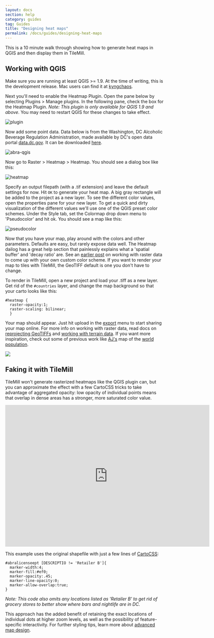 ```yaml
---
layout: docs
section: help
category: guides
tag: Guides
title: "Designing heat maps"
permalink: /docs/guides/designing-heat-maps
---
```


This is a 10 minute walk through showing how to generate heat maps in QGIS and then display them in TileMill.

## Working with QGIS

Make sure you are running at least QGIS >= 1.9. At the time of writing, this is the development release. Mac users can find it at [kyngchaos](http://www.kyngchaos.com/software/qgis). 

Next you'll need to enable the Heatmap Plugin. Open the pane below by selecting Plugins > Manage plugins. In the following pane, check the box for the Heatmap Plugin. _Note: This plugin is only available for QGIS 1.9 and above_. You may need to restart QGIS for these changes to take effect. 

![plugin](http://farm6.staticflickr.com/5325/7173395958_5d4d96aef9_z.jpg)

Now add some point data. Data below is from the Washington, DC Alcoholic Beverage Regulation Administration, made available by DC's open data portal [data.dc.gov](http://data.dc.gov/). It can be downloaded [here](http://dcatlas.dcgis.dc.gov/download/ABRALicenseePt.ZIP).

![abra-qgis](http://farm8.staticflickr.com/7076/7173395998_9f16de7e40_z.jpg)

Now go to Raster > Heatmap > Heatmap. You should see a dialog box like this: 

![heatmap](http://farm9.staticflickr.com/8003/7173395914_a451f48105_z.jpg)

Specify an output filepath (with a .tif extension) and leave the default settings for now. Hit `OK` to generate your heat map. A big gray rectangle will be added to the project as a new layer. To see the different color values, open the properties pane for your new layer. To get a quick and dirty visualization of the different values we'll use one of the QGIS preset color schemes. Under the Style tab, set the Colormap drop down menu to 'Pseudocolor' and hit ok. You should see a map like this: 
  
![pseudocolor](http://farm6.staticflickr.com/5040/7173396034_7f38edb250_z.jpg)

Now that you have your map, play around with the colors and other parameters. Defaults are easy, but rarely expose data well. The Heatmap dailog has a great help section that painlessly explains what a 'spatial buffer' and 'decay ratio' are. See an [earlier post](http://mapbox.com/blog/visualizing-global-forest-height/) on working with raster data to come up with your own custom color scheme. If you want to render your map to tiles with TileMill, the GeoTIFF default is one you don't have to change. 

To render in TileMill, open a new project and load your .tiff as a new layer. Get rid of the `#countries` layer, and change the map background so that your carto looks like this: 
	
	#heatmap {
	  raster-opacity:1;
	  raster-scaling: bilinear;
	  }

Your map should appear. Just hit upload in the [export](http://mapbox.com/tilemill/docs/crashcourse/exporting/) menu to start sharing your map online. For more info on working with raster data, read docs on [reprojecting GeoTIFFs](http://mapbox.com/tilemill/docs/guides/reprojecting-geotiff/) and [working with terrain data](http://mapbox.com/tilemill/docs/guides/terrain-data/). If you want more inspiration, check out some of previous work like [AJ's](https://twitter.com/#!/aj_ashton) map of the [world population](http://www.flickr.com/photos/developmentseed/6286976630/in/photostream/lightbox/). 

[![](http://farm7.staticflickr.com/6100/6286976630_3569786983_o.png)](http://www.flickr.com/photos/developmentseed/6286976630/in/photostream/lightbox/)

## Faking it with TileMill

TileMill won't generate rasterized heatmaps like the QGIS plugin can, but you can approximate the effect with a few CartoCSS tricks to take advantage of aggregated opacity: low opacity of individual points means that overlap in dense areas has a stronger, more saturated color value. 

<iframe width='650' height='450' frameBorder='0' src='http://a.tiles.mapbox.com/v3/villeda.map-kahz7z2b.html#12/38.905/-77.003'> </iframe>

This example uses the original shapefile with just a few lines of [CartoCSS](http://mapbox.com/carto/):

	#abralicenseept [DESCRIPTIO != 'Retailer B']{
	  marker-width:4;
	  marker-fill:#ef0;
	  marker-opacity:.45;
	  marker-line-opacity:0;
	  marker-allow-overlap:true;
	}
_Note: This code also omits any locations listed as 'Retailer B' to get rid of grocery stores to better show where bars and nightlife are in DC._

This approach has the added benefit of retaining the exact locations of individual dots at higher zoom levels, as well as the possibility of feature-specific interactivity. For further styling tips, learn more about [advanced map design](http://mapbox.com/tilemill/docs/guides/advanced-map-design/).  
